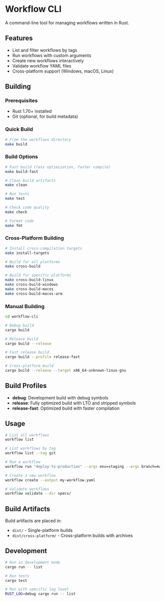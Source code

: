 
# Workflow CLI

A command-line tool for managing workflows written in Rust.

## Features

- List and filter workflows by tags
- Run workflows with custom arguments
- Create new workflows interactively
- Validate workflow YAML files
- Cross-platform support (Windows, macOS, Linux)

## Building

### Prerequisites

- Rust 1.70+ installed
- Git (optional, for build metadata)

### Quick Build

```bash
# From the workflows directory
make build
```

### Build Options

```bash
# Fast build (less optimization, faster compile)
make build-fast

# Clean build artifacts
make clean

# Run tests
make test

# Check code quality
make check

# Format code
make fmt
```

### Cross-Platform Building

```bash
# Install cross-compilation targets
make install-targets

# Build for all platforms
make cross-build

# Build for specific platforms
make cross-build-linux
make cross-build-windows
make cross-build-macos
make cross-build-macos-arm
```

### Manual Building

```bash
cd workflow-cli

# Debug build
cargo build

# Release build
cargo build --release

# Fast release build
cargo build --profile release-fast

# Cross-platform build
cargo build --release --target x86_64-unknown-linux-gnu
```

## Build Profiles

- **debug**: Development build with debug symbols
- **release**: Fully optimized build with LTO and stripped symbols
- **release-fast**: Optimized build with faster compilation

## Usage

```bash
# List all workflows
workflow list

# List workflows by tag
workflow list --tag git

# Run a workflow
workflow run "deploy-to-production" --args env=staging --args branch=main

# Create a new workflow
workflow create --output my-workflow.yaml

# Validate workflows
workflow validate --dir specs/
```

## Build Artifacts

Build artifacts are placed in:
- `dist/` - Single-platform builds
- `dist/cross-platform/` - Cross-platform builds with archives

## Development

```bash
# Run in development mode
cargo run -- list

# Run tests
cargo test

# Run with specific log level
RUST_LOG=debug cargo run -- list
```
